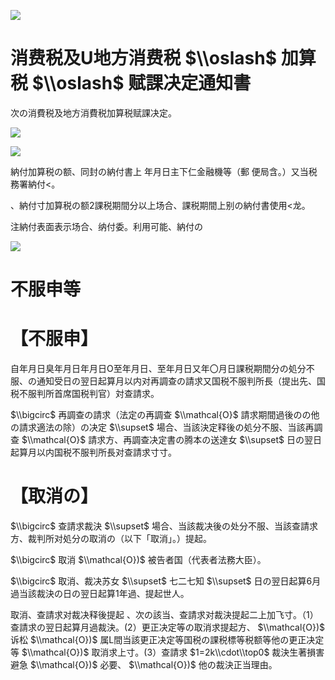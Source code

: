 ![](https://www.nta.go.jp/tmp/d2075ea4-2176-4d96-8cc9-6d43aabdb8c2/images/d16309f72daf620bbe1b52d8b75cdd6ba2481168e6eeaccfaf830e6e28a04c27.jpg)

# 消费税及U地方消费税 $\\oslash$ 加算税 $\\oslash$ 赋課决定通知書

次の消費税及地方消費税加算税赋課决定。

![](https://www.nta.go.jp/tmp/d2075ea4-2176-4d96-8cc9-6d43aabdb8c2/images/306c8d42eeb4db559e732c145729dda2f5c6d162bf4a63d8f6fd5f9a3140ba7d.jpg)

![](https://www.nta.go.jp/tmp/d2075ea4-2176-4d96-8cc9-6d43aabdb8c2/images/e38c8cfda4adb9a1ffe2165b09ccf48b88dae3289ac71d2b268d0f552b754f63.jpg)

納付加算税の额、同封の納付書上 年月日主下仁金融機等（郵 便局含。）又当税務署納付<。

、納付寸加算税の额2課税期間分以上场合、課税期間上别の納付書使用<龙。

注納付表面表示场合、纳付委。利用可能、納付の

![](https://www.nta.go.jp/tmp/d2075ea4-2176-4d96-8cc9-6d43aabdb8c2/images/36ffb9379fcfb93d0c36633ac674234779cdc12d52dc8e945919cb5ed4e2cdee.jpg)

# 不服申等

# 【不服申】

自年月日臭年月日年月日O至年月日、至年月日又年〇月日課税期間分の処分不服、の通知受日の翌日起算月以内对再調查の請求又国税不服判所長（提出先、国税不服判所首席国税判官）対查請求。

$\\bigcirc$ 再調查の請求（法定の再調查 $\\mathcal{O}$ 請求期間過後のの他の請求適法の除）の决定 $\\supset$ 場合、当該決定释後の処分不服、当該再調查 $\\mathcal{O}$ 請求方、再調查决定書の腾本の送達女 $\\supset$ 日の翌日起算月以内国税不服判所長对查請求寸寸。

# 【取消の】

$\\bigcirc$ 查請求裁決 $\\supset$ 場合、当該裁决後の处分不服、当該查請求方、裁判所对処分の取消の（以下「取消」。）提起。

$\\bigcirc$ 取消 $\\mathcal{O})$ 被告者国（代表者法務大臣）。

$\\bigcirc$ 取消、裁决苏女 $\\supset$ 七二七知 $\\supset$ 日の翌日起算6月過当該裁決の日の翌日起算1年過、提起世人。

取消、查請求对裁决释後提起 、次の該当、查請求对裁決提起二上加飞寸。（1）查請求の翌日起算月過裁決。(2）更正决定等の取消求提起方、 $\\mathcal{O})$ 诉松 $\\mathcal{O})$ 属L間当該更正决定等国税の課税標等税额等他の更正决定等 $\\mathcal{O})$ 取消求上寸。(3）查請求 $1=2k\\cdot\\top0$ 裁決生著損害避急 $\\mathcal{O})$ 必要、 $\\mathcal{O})$ 他の裁決正当理由。